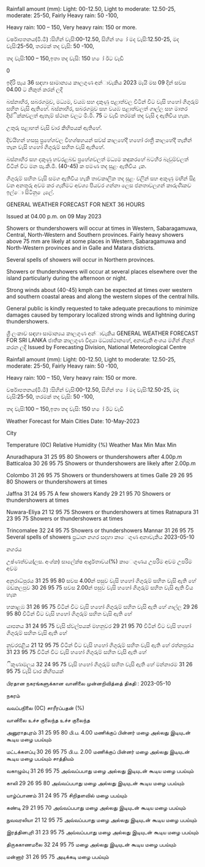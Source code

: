 Rainfall amount (mm): Light: 00-12.50, Light to moderate: 12.50-25, moderate: 25-50, Fairly Heavy rain: 50 -100,

Heavy rain: 100 – 150, Very heavy rain: 150 or more.

වර්ෂාපතනය(මි.මී) :සිහින් වැසි:00-12.50, සිහින් හ ෝ මද වැසි:12.50-25, මද වැසි:25-50, තරමක් තද වැසි: 50 -100,

තද වැසි:100 – 150,ඉතා තද වැසි: 150 හ ෝ ඊට වැඩි

0

ඉදිරි පැය 36 සඳහා සාමාන්‍යය කාලගුණ අන්‍ාවැකිය 2023 මැයි මස 09 දින්‍ සවස 04.00 ට නිකුත් කරන්‍ ලදි

බස්නාහිර, සබරගමුව, මධ්‍යම, වයඹ සහ දකුණු පළාත්වල විටින් විට වැසි හහෝ ගිගුරුම් සහිත වැසි ඇතිහේ. බස්නාහිර, සබරගමුව සහ වයඹ පළාත්වලත් ගාල්ල සහ මාතර දිස්ික්කවලත් ඇතැම් ස්ථාන වලට මි.මී. 75 ට වැඩි තරමක් තද වැසි ද ඇතිවිය හැක.

උතුරු පළාහත් වැසි වාර කිහිපයක් ඇතිහේ.

දිවයිහන් හසසු ප්‍රහේශවල විහශ්ෂහයන් සවස් කාලහේදී හහෝ රාත්‍රී කාලහේදී තැනින් තැන වැසි හහෝ ගිගුරුම් සහිත වැසි ඇතිහේ.

බස්නාහිර සහ දකුණු හවරළබඩ ප්‍රහේශවලත් මධ්‍යම කඳුකරහේ බටහිර බෑවුම්වලත් විටින් විට මන පැ.කි.මී. (40-45) ක පමණ තද සුළං ඇතිවිය ැක.

ගිගුරුම් සහිත වැසි සමග ඇතිවිය හැකි තාවකාලික තද සුළං වලින් සහ අකුණු මඟින් සිදු වන අනතුරු අවම කර ගැනීමට අවශ්‍ය පියවර ගන්නා ලෙස ජනතාවලගන් කාරුණිකව ඉල්ො සිටිනු ෙැලේ.

GENERAL WEATHER FORECAST FOR NEXT 36 HOURS

Issued at 04.00 p.m. on 09 May 2023

Showers or thundershowers will occur at times in Western, Sabaragamuwa, Central, North-Western and Southern provinces. Fairly heavy showers above 75 mm are likely at some places in Western, Sabaragamuwa and North-Western provinces and in Galle and Matara districts.

Several spells of showers will occur in Northern provinces.

Showers or thundershowers will occur at several places elsewhere over the island particularly during the afternoon or night.

Strong winds about (40-45) kmph can be expected at times over western and southern coastal areas and along the western slopes of the central hills.

General public is kindly requested to take adequate precautions to minimize damages caused by temporary localized strong winds and lightning during thundershowers.

ශ්‍රී ලංකාව සඳහා සාමාන්‍යය කාලගුණ අන්‍ාවැකිය GENERAL WEATHER FORECAST FOR SRI LANKA ජාතික කාලගුණ විදයා මධ්‍යස්ථානහේ, අනාවැකි අංශය මගින් නිකුත් කරන ලදි Issued by Forecasting Division, National Meteorological Centre

Rainfall amount (mm): Light: 00-12.50, Light to moderate: 12.50-25, moderate: 25-50, Fairly Heavy rain: 50 -100,

Heavy rain: 100 – 150, Very heavy rain: 150 or more.

වර්ෂාපතනය(මි.මී) :සිහින් වැසි:00-12.50, සිහින් හ ෝ මද වැසි:12.50-25, මද වැසි:25-50, තරමක් තද වැසි: 50 -100,

තද වැසි:100 – 150,ඉතා තද වැසි: 150 හ ෝ ඊට වැඩි

Weather Forecast for Main Cities Date: 10-May-2023

City

Temperature (0C) Relative Humidity (%) Weather Max Min Max Min

Anuradhapura 31 25 95 80 Showers or thundershowers after 4.00p.m Batticaloa 30 26 95 75 Showers or thundershowers are likely after 2.00p.m

Colombo 31 26 95 75 Showers or thundershowers at times Galle 29 26 95 80 Showers or thundershowers at times

Jaffna 31 24 95 75 A few showers Kandy 29 21 95 70 Showers or thundershowers at times

Nuwara-Eliya 21 12 95 75 Showers or thundershowers at times Ratnapura 31 23 95 75 Showers or thundershowers at times

Trincomalee 32 24 95 75 Showers or thundershowers Mannar 31 26 95 75 Several spells of showers ප්‍රධාන නගර සදහා කාෙගුණ අනාවැකිය 2023-05-10

නගරය

උෂ්ණත්වය(ලස. අංශ්‍ක) සාලේක්ෂ ආර්ද්‍රතාවය(%) කාෙගුණය උපරිම අවම උපරිම අවම

අනුරාධ්‍පුරය 31 25 95 80 සවස 4.00න් පසුව වැසි හහෝ ගිගුරුම් සහිත වැසි ඇති හේ මඩකලපුව 30 26 95 75 සවස 2.00න් පසුව වැසි හහෝ ගිගුරුම් සහිත වැසි ඇති විය හැක

හකාළඹ 31 26 95 75 විටින් විට වැසි හහෝ ගිගුරුම් සහිත වැසි ඇති හේ ගාල්ල 29 26 95 80 විටින් විට වැසි හහෝ ගිගුරුම් සහිත වැසි ඇති හේ

යාපනය 31 24 95 75 වැසි ස්වල්පයක් මහනුවර 29 21 95 70 විටින් විට වැසි හහෝ ගිගුරුම් සහිත වැසි ඇති හේ

නුවරඑළිය 21 12 95 75 විටින් විට වැසි හහෝ ගිගුරුම් සහිත වැසි ඇති හේ රත්නපුරය 31 23 95 75 විටින් විට වැසි හහෝ ගිගුරුම් සහිත වැසි ඇති හේ

ිකුණාමලය 32 24 95 75 වැසි හහෝ ගිගුරුම් සහිත වැසි ඇති හේ මන්නාරම 31 26 95 75 වැසි වාර කිහිපයක්

பிரதான நகரங்களுக்கான வானிலை முன்னறிவித்தை் திகதி : 2023-05-10

நகரம்

வவப்பநிலை (0C) சாரீரப்பதன் (%)

வானிலை உச்ச குலைந்த உச்ச குலைந்த

அனுராதபுரம் 31 25 95 80 பி.ப. 4.00 மணிக்குப் பின்னர் மழை அல்லது இடியுடன் கூடிய மழை பபய்யும்

மட்டக்களப்பு 30 26 95 75 பி.ப. 2.00 மணிக்குப் பின்னர் மழை அல்லது இடியுடன் கூடிய மழை பபய்யும் சாத்தியம்

வகாழும்பு 31 26 95 75 அவ்வப்பபாது மழை அல்லது இடியுடன் கூடிய மழை பபய்யும்

காலி 29 26 95 80 அவ்வப்பபாது மழை அல்லது இடியுடன் கூடிய மழை பபய்யும்

யாழ்ப்பாணம் 31 24 95 75 சிறிதளவில் மழை பபய்யும்

கண்டி 29 21 95 70 அவ்வப்பபாது மழை அல்லது இடியுடன் கூடிய மழை பபய்யும்

நுவவரலியா 21 12 95 75 அவ்வப்பபாது மழை அல்லது இடியுடன் கூடிய மழை பபய்யும்

இரத்தினபுரி 31 23 95 75 அவ்வப்பபாது மழை அல்லது இடியுடன் கூடிய மழை பபய்யும்

திருககாணமலை 32 24 95 75 மழை அல்லது இடியுடன் கூடிய மழை பபய்யும்

மன்னார் 31 26 95 75 அடிக்கடி மழை பபய்யும்